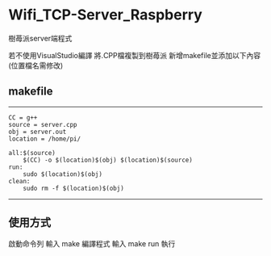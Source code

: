# Wifi_TCP-Server_Raspberry
樹苺派server端程式

若不使用VisualStudio編譯 
將.CPP檔複製到樹苺派
新增makefile並添加以下內容(位置檔名需修改)
## makefile
***
	CC = g++
	source = server.cpp
	obj = server.out
	location = /home/pi/

	all:$(source)
		$(CC) -o $(location)$(obj) $(location)$(source)
	run:
		sudo $(location)$(obj)
	clean:
		sudo rm -f $(location)$(obj)
***
## 使用方式
啟動命令列
輸入 make 編譯程式
輸入 make run 執行
